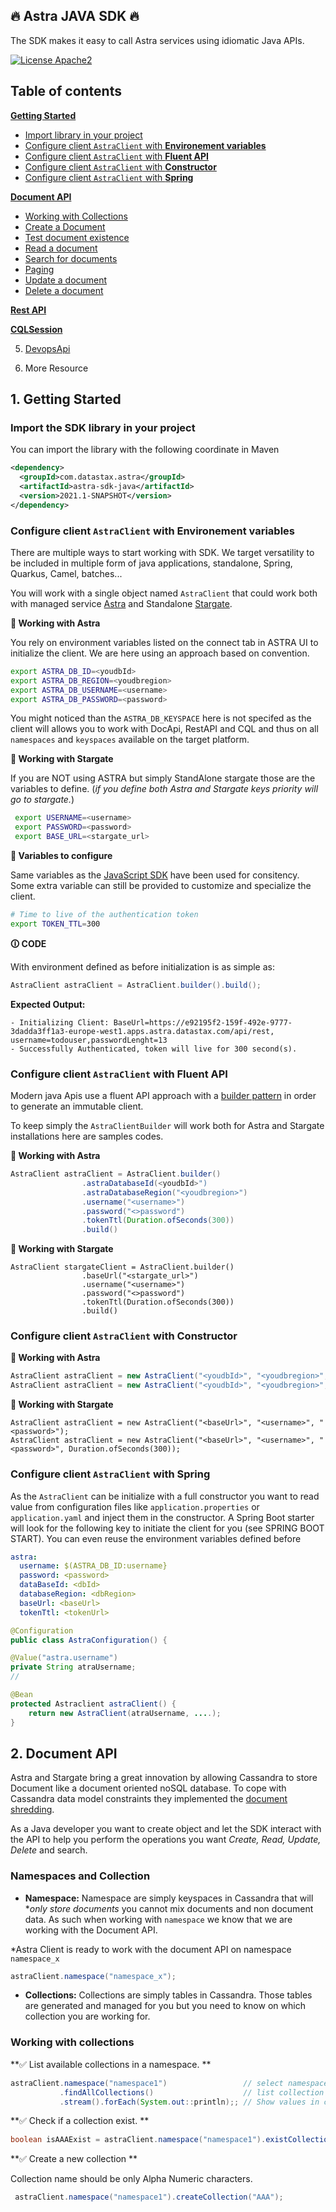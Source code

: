 ## 🔥 Astra JAVA SDK 🔥 

The SDK makes it easy to call Astra services using idiomatic Java APIs.

[![License Apache2](https://img.shields.io/hexpm/l/plug.svg)](http://www.apache.org/licenses/LICENSE-2.0)
 
## Table of contents

**[Getting Started](#1-getting-started)**
- [Import library in your project](#11---import-library-in-your-project)
- [Configure client `AstraClient` with **Environement variables**](#11---import-library-in-your-project)
- [Configure client `AstraClient` with **Fluent API**](#11---import-library-in-your-project)
- [Configure client `AstraClient` with **Constructor**](#11---import-library-in-your-project)
- [Configure client `AstraClient` with **Spring**](#11---import-library-in-your-project)


**[Document API](#)**
- [Working with Collections](#)
- [Create a Document](#)
- [Test document existence](#)
- [Read a document](#)
- [Search for documents](#)
- [Paging](#)
- [Update a document](#)
- [Delete a document](#)


**[Rest API](#)**

**[CQLSession](#)**

5. [DevopsApi](#)

6. More Resource


## 1. Getting Started

### Import the SDK library in your project

You can import the library with the following coordinate in Maven

```xml
<dependency>
  <groupId>com.datastax.astra</groupId>
  <artifactId>astra-sdk-java</artifactId>
  <version>2021.1-SNAPSHOT</version>
</dependency>
```

### Configure client `AstraClient` with Environement variables

There are multiple ways to start working with SDK. We target versatility to be included in multiple form of java applications, standalone, Spring, Quarkus, Camel, batches...

You will work with a single object named `AstraClient` that could work both with managed service [Astra](astra.datastax.com) and Standalone [Stargate](stargate.io).

**📘 Working with Astra**

You rely on environment variables listed on the connect tab in ASTRA UI to initialize the client. We are here using an approach based on convention.

```bash
export ASTRA_DB_ID=<youdbId>
export ASTRA_DB_REGION=<youdbregion>
export ASTRA_DB_USERNAME=<username>
export ASTRA_DB_PASSWORD=<password>
```

You might noticed than the `ASTRA_DB_KEYSPACE` here is not specifed as the client will allows you to work with DocApi, RestAPI and CQL and thus on all `namespaces` and `keyspaces` available on the target platform.

**📘 Working with Stargate**

If you are NOT using ASTRA but simply StandAlone stargate those are the variables to define. (*if you define both Astra and Stargate keys priority will go to stargate.*)

```bash
 export USERNAME=<username>
 export PASSWORD=<password>
 export BASE_URL=<stargate_url>
```

**📘 Variables to configure**

Same variables as the [JavaScript SDK](https://github.com/datastax/astrajs) have been used for consitency. Some extra variable can still be provided to customize and specialize the client.

```bash
# Time to live of the authentication token
export TOKEN_TTL=300
```

**🛈 CODE**

With environment defined as before initialization is as simple as:

```java
AstraClient astraClient = AstraClient.builder().build();
```

**Expected Output:**
```
- Initializing Client: BaseUrl=https://e92195f2-159f-492e-9777-3dadda3ff1a3-europe-west1.apps.astra.datastax.com/api/rest, username=todouser,passwordLenght=13
- Successfully Authenticated, token will live for 300 second(s).
```

### Configure client `AstraClient` with Fluent API

Modern java Apis use a fluent API approach with a [builder pattern](https://en.wikipedia.org/wiki/Builder_pattern) in order to generate an immutable client.

To keep simply the `AstraClientBuilder` will work both for Astra and Stargate installations here are samples codes.

**📘 Working with Astra**

```java
AstraClient astraClient = AstraClient.builder()
                .astraDatabaseId(<youdbId>")
                .astraDatabaseRegion("<youdbregion>")
                .username("<username>")
                .password("<>password")
                .tokenTtl(Duration.ofSeconds(300))
                .build()
```

**📘 Working with Stargate**                

```                
AstraClient stargateClient = AstraClient.builder()
                .baseUrl("<stargate_url>")
                .username("<username>")
                .password("<>password")
                .tokenTtl(Duration.ofSeconds(300))
                .build()               
```

### Configure client `AstraClient` with Constructor

**📘 Working with Astra**

```java
AstraClient astraClient = new AstraClient("<youdbId>", "<youdbregion>", "<username>", "<password>");
AstraClient astraClient = new AstraClient("<youdbId>", "<youdbregion>", "<username>", "<password>", Duration.ofSeconds(300));
```

**📘 Working with Stargate**                

```                
AstraClient astraClient = new AstraClient("<baseUrl>", "<username>", "<password>");
AstraClient astraClient = new AstraClient("<baseUrl>", "<username>", "<password>", Duration.ofSeconds(300));          
```

### Configure client `AstraClient` with Spring

As the `AstraClient` can be initialize with a full constructor you want to read value from configuration files like `application.properties` or `application.yaml` and inject them in the constructor. A Spring Boot starter will look for the following key to initiate the client for you (see SPRING BOOT START). You can even reuse the environment variables defined before

```yaml
astra:
  username: $(ASTRA_DB_ID:username}
  password: <password>
  dataBaseId: <dbId>
  databaseRegion: <dbRegion>
  baseUrl: <baseUrl>
  tokenTtl: <tokenUrl>
```

```java
@Configuration
public class AstraConfiguration() {

@Value("astra.username")
private String atraUsername;
//

@Bean
protected Astraclient astraClient() {
	return new AstraClient(atraUsername, ....);
}
```


## 2. Document API

Astra and Stargate bring a great innovation by allowing Cassandra to store Document like a document oriented noSQL database. To cope with Cassandra data model constraints they implemented the [document shredding](https://stargate.io/2020/10/19/the-stargate-cassandra-documents-api.html).

As a Java developer you want to create object and let the SDK interact with the API to help you perform the operations you want *Create, Read, Update, Delete* and search.

### Namespaces and Collection

- **Namespace:** Namespace are simply keyspaces in Cassandra that will **only store documents* you cannot mix documents and non document data. As such when working with `namespace` we know that we are working with the Document API.

*Astra Client is ready to work with the document API on namespace `namespace_x`

```java
astraClient.namespace("namespace_x");
```

- **Collections:** Collections are simply tables in Cassandra. Those tables are generated and managed for you but you need to know on which collection you are working for.


### Working with collections


**✅ List available collections in a namespace. **

```java
astraClient.namespace("namespace1")                 // select namespace1
           .findAllCollections()                    // list collection names
           .stream().forEach(System.out::println);; // Show values in console
```

**✅ Check if a collection exist. **

```java
boolean isAAAExist = astraClient.namespace("namespace1").existCollection("AAA");
```

**✅ Create a new collection **

Collection name should be only Alpha Numeric characters.

```java
 astraClient.namespace("namespace1").createCollection("AAA");
```




